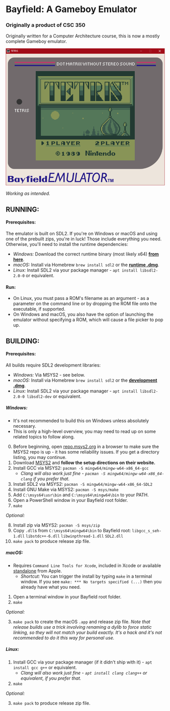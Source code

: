 # Bayfield: A Gameboy Emulator
### Originally a product of CSC 350

Originally written for a Computer Architecture course, this is now a mostly complete Gameboy emulator.

![Emulator running normally](./assets/bayfield_demo_tetris.gif "Playing Tetris")

*Working as intended.*

## RUNNING:
#### Prerequisites: 
The emulator is built on SDL2. If you're on Windows or macOS and using one of the prebuilt zips, you're in luck! Those include everything you need.
Otherwise, you'll need to install the runtime dependencies:

- *Windows:* Download the correct runtime binary (most likely x64) [**from here**](https://www.libsdl.org/download-2.0.php).
- *macOS:* Install via Homebrew `brew install sdl2` or the [**runtime .dmg**](https://www.libsdl.org/download-2.0.php).
- *Linux:* Install SDL2 via your package manager - `apt install libsdl2-2.0-0` or equivalent.

#### Run:
- On Linux, you must pass a ROM's filename as an argument - as a parameter on the command line or by dropping the ROM file onto the executable, if supported. 
- On Windows and macOS, you also have the option of launching the emulator without specifying a ROM, which will cause a file picker to pop up.

## BUILDING:
#### Prerequisites: 
All builds require SDL2 development libraries:

- *Windows:* Via MSYS2 - see below.
- *macOS:* Install via Homebrew `brew install sdl2` or the [**development .dmg**](https://www.libsdl.org/download-2.0.php).
- *Linux:* Install SDL2 via your package manager - `apt install libsdl2-2.0-0 libsdl2-dev` or equivalent.

##### Windows:
- It's not recommended to build this on Windows unless absolutely necessary.
- This is only a high-level overview, you may need to read up on some related topics to follow along.

0. Before beginning, open [repo.msys2.org](http://repo.msys2.org) in a browser to make sure the MSYS2 repo is up - it has some reliability issues. If you get a directory listing, you may continue.
1. Download [MSYS2](http://www.msys2.org) and **follow the setup directions on their website.**
2. Install GCC via MSYS2: `pacman -S mingw64/mingw-w64-x86_64-gcc`
   - *Clang will also work just fine - `pacman -S mingw64/mingw-w64-x86_64-clang` if you prefer that.*
3. Install SDL2 via MSYS2: `pacman -S mingw64/mingw-w64-x86_64-SDL2`
4. Install GNU Make via MSYS2: `pacman -S msys/make`
5. Add `C:\msys64\usr\bin` and `C:\msys64\mingw64\bin` to your PATH.
6. Open a PowerShell window in your Bayfield root folder.
7. `make`

*Optional:*

8. Install zip via MSYS2: `pacman -S msys/zip`
9. Copy `.dll`s from `C:\msys64\mingw64\bin` to Bayfield root: `libgcc_s_seh-1.dll` `libstdc++-6.dll` `libwinpthread-1.dll` `SDL2.dll`
10. `make pack` to produce release zip file.

##### macOS:
- Requires `Command Line Tools for Xcode`, included in Xcode or available [standalone](https://developer.apple.com/download/more/) from Apple.
  - *Shortcut:* You can trigger the install by typing `make` in a terminal window. If you see `make: *** No targets specified (...)` then you already have what you need.

1. Open a terminal window in your Bayfield root folder.
2. `make`

*Optional:*

3. `make pack` to create the macOS `.app` and release zip file.
*Note that release builds use a trick involving renaming a dylib to force static linking, so they will not match your build exactly. It's a hack and it's not recommended to do it this way for personal use.*

##### Linux:
1. Install GCC via your package manager (if it didn't ship with it) - `apt install gcc g++` or equivalent.
   - *Clang will also work just fine - `apt install clang clang++` or equivalent, if you prefer that.*
2. `make`

*Optional:*

3. `make pack` to produce release zip file.
